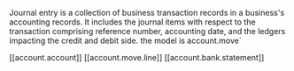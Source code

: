 Journal entry is a collection of business transaction records in a business's accounting records. It includes the journal items with respect to the transaction comprising reference number, accounting date, and the ledgers impacting the credit and debit side.
the model is account.move`

[[account.account]]
[[account.move.line]]
[[account.bank.statement]]